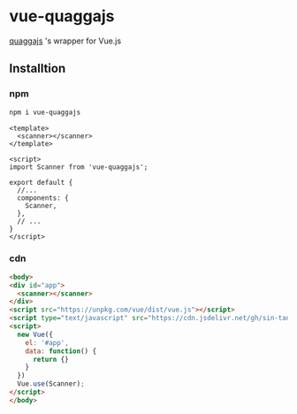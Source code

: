 # vue-quaggajs

[quaggajs](https://serratus.github.io/quaggaJS/) 's wrapper for Vue.js

## Installtion

### npm

``` bash
npm i vue-quaggajs
```

```vue
<template>
  <scanner></scanner>
</template>

<script>
import Scanner from 'vue-quaggajs';

export default {
  //...
  components: {
    Scanner,
  },
  // ...
}
</script>
```


### cdn

```html
<body>
<div id="app">
  <scanner></scanner>
</div>
<script src="https://unpkg.com/vue/dist/vue.js"></script>
<script type="text/javascript" src="https://cdn.jsdelivr.net/gh/sin-tanaka/vue-quagga/dist/vue-quagga.js"></script>
<script>
  new Vue({
    el: '#app',
    data: function() {
      return {}
    }
  })
  Vue.use(Scanner);
</script>
</body>
```
